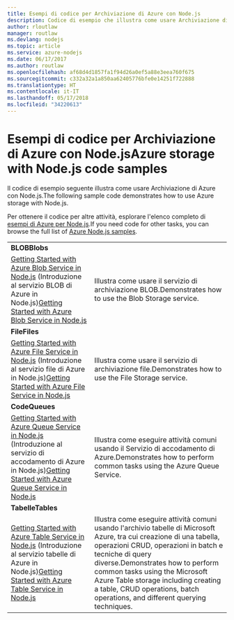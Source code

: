 ```yaml
---
title: Esempi di codice per Archiviazione di Azure con Node.js
description: Codice di esempio che illustra come usare Archiviazione di Azure con Node.js.
author: rloutlaw
manager: routlaw
ms.devlang: nodejs
ms.topic: article
ms.service: azure-nodejs
ms.date: 06/17/2017
ms.author: routlaw
ms.openlocfilehash: af68d4d1857fa1f94d26a0ef5a88e3eea760f675
ms.sourcegitcommit: c332a32a1a850aa62405776bfe0e14251f722888
ms.translationtype: HT
ms.contentlocale: it-IT
ms.lasthandoff: 05/17/2018
ms.locfileid: "34220613"
---
```

# <a name="azure-storage-with-nodejs-code-samples"></a><span data-ttu-id="8daaf-103">Esempi di codice per Archiviazione di Azure con Node.js</span><span class="sxs-lookup"><span data-stu-id="8daaf-103">Azure storage with Node.js code samples</span></span>

<span data-ttu-id="8daaf-104">Il codice di esempio seguente illustra come usare Archiviazione di Azure con Node.js.</span><span class="sxs-lookup"><span data-stu-id="8daaf-104">The following sample code demonstrates how to use Azure storage with Node.js.</span></span>

<span data-ttu-id="8daaf-105">Per ottenere il codice per altre attività, esplorare l'elenco completo di [esempi di Azure per Node.js](https://azure.microsoft.com/resources/samples/?term=nodejs).</span><span class="sxs-lookup"><span data-stu-id="8daaf-105">If you need code for other tasks, you can browse the full list of [Azure Node.js samples](https://azure.microsoft.com/resources/samples/?term=nodejs).</span></span>


| | |
|---|---|
| <span data-ttu-id="8daaf-106">**BLOB**</span><span class="sxs-lookup"><span data-stu-id="8daaf-106">**Blobs**</span></span> ||
| <span data-ttu-id="8daaf-107">[Getting Started with Azure Blob Service in Node.js](https://github.com/Azure-Samples/storage-blob-node-getting-started) (Introduzione al servizio BLOB di Azure in Node.js)</span><span class="sxs-lookup"><span data-stu-id="8daaf-107">[Getting Started with Azure Blob Service in Node.js](https://github.com/Azure-Samples/storage-blob-node-getting-started)</span></span> | <span data-ttu-id="8daaf-108">Illustra come usare il servizio di archiviazione BLOB.</span><span class="sxs-lookup"><span data-stu-id="8daaf-108">Demonstrates how to use the Blob Storage service.</span></span> |
| <span data-ttu-id="8daaf-109">**File**</span><span class="sxs-lookup"><span data-stu-id="8daaf-109">**Files**</span></span> ||
| <span data-ttu-id="8daaf-110">[Getting Started with Azure File Service in Node.js](https://azure.microsoft.com/resources/samples/storage-file-node-getting-started/) (Introduzione al servizio file di Azure in Node.js)</span><span class="sxs-lookup"><span data-stu-id="8daaf-110">[Getting Started with Azure File Service in Node.js](https://azure.microsoft.com/resources/samples/storage-file-node-getting-started/)</span></span> | <span data-ttu-id="8daaf-111">Illustra come usare il servizio di archiviazione file.</span><span class="sxs-lookup"><span data-stu-id="8daaf-111">Demonstrates how to use the File Storage service.</span></span> |
| <span data-ttu-id="8daaf-112">**Code**</span><span class="sxs-lookup"><span data-stu-id="8daaf-112">**Queues**</span></span> ||
| <span data-ttu-id="8daaf-113">[Getting Started with Azure Queue Service in Node.js](https://azure.microsoft.com/resources/samples/storage-queue-node-getting-started/) (Introduzione al servizio di accodamento di Azure in Node.js)</span><span class="sxs-lookup"><span data-stu-id="8daaf-113">[Getting Started with Azure Queue Service in Node.js](https://azure.microsoft.com/resources/samples/storage-queue-node-getting-started/)</span></span> | <span data-ttu-id="8daaf-114">Illustra come eseguire attività comuni usando il Servizio di accodamento di Azure.</span><span class="sxs-lookup"><span data-stu-id="8daaf-114">Demonstrates how to perform common tasks using the Azure Queue Service.</span></span> |
| <span data-ttu-id="8daaf-115">**Tabelle**</span><span class="sxs-lookup"><span data-stu-id="8daaf-115">**Tables**</span></span> ||
| <span data-ttu-id="8daaf-116">[Getting Started with Azure Table Service in Node.js](https://azure.microsoft.com/resources/samples/storage-table-node-getting-started/) (Introduzione al servizio tabelle di Azure in Node.js)</span><span class="sxs-lookup"><span data-stu-id="8daaf-116">[Getting Started with Azure Table Service in Node.js](https://azure.microsoft.com/resources/samples/storage-table-node-getting-started/)</span></span> | <span data-ttu-id="8daaf-117">Illustra come eseguire attività comuni usando l'archivio tabelle di Microsoft Azure, tra cui creazione di una tabella, operazioni CRUD, operazioni in batch e tecniche di query diverse.</span><span class="sxs-lookup"><span data-stu-id="8daaf-117">Demonstrates how to perform common tasks using the Microsoft Azure Table storage including creating a table, CRUD operations, batch operations, and different querying techniques.</span></span> |
